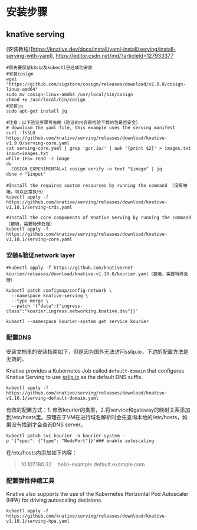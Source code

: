 # 安装步骤

## knative serving

(安装教程)[https://knative.dev/docs/install/yaml-install/serving/install-serving-with-yaml], <https://editor.csdn.net/md/?articleId=127933377>

```
#首先要保证k8s以及kubectl已经成功安装
#安装cosign
wget "https://github.com/sigstore/cosign/releases/download/v2.0.0/cosign-linux-amd64"
sudo mv cosign-linux-amd64 /usr/local/bin/cosign
chmod +x /usr/local/bin/cosign
#安装jq
sudo apt-get install jq

#注意：以下验证步骤可省略（验证的内容是检验下载的包是否安全）
# download the yaml file, this example uses the serving manifest
curl -fsSLO https://github.com/knative/serving/releases/download/knative-v1.9.0/serving-core.yaml
cat serving-core.yaml | grep 'gcr.io/' | awk '{print $2}' > images.txt
input=images.txt
while IFS= read -r image
do
  COSIGN_EXPERIMENTAL=1 cosign verify -o text "$image" | jq
done < "$input"

#Install the required custom resources by running the command （没有被墙，可以正常执行）
kubectl apply -f https://github.com/knative/serving/releases/download/knative-v1.10.1/serving-crds.yaml

#Install the core components of Knative Serving by running the command（被墙，需要特殊处理）
kubectl apply -f https://github.com/knative/serving/releases/download/knative-v1.10.1/serving-core.yaml
```

### 安装&验证network layer

```
#kubectl apply -f https://github.com/knative/net-kourier/releases/download/knative-v1.10.0/kourier.yaml（被墙，需要特殊处理）

kubectl patch configmap/config-network \
  --namespace knative-serving \
  --type merge \
  --patch '{"data":{"ingress-class":"kourier.ingress.networking.knative.dev"}}'

kubectl --namespace kourier-system get service kourier
```

### 配置DNS

安装文档里的安装指南如下，但是因为国外无法访问sslip.io，下边的配置方法是无效的。

Knative provides a Kubernetes Job called `default-domain` that configures Knative Serving to use [sslip.io](http://sslip.io/) as the default DNS suffix.

```
kubectl apply -f https://github.com/knative/serving/releases/download/knative-v1.10.1/serving-default-domain.yaml
```

有效的配置方式：1. 修改kourier的类型，2.将service和gateway的映射关系添加到/etc/hosts里。原理在于VM在进行域名解析时会先查询本地的/etc/hosts，如果没有找到才会查询DNS server。

```
kubectl patch svc kourier -n kourier-system -p '{"spec": {"type": "NodePort"}}'### enable autoscaling
```

在/etc/hosts内添加如下内容：

> 10.107.180.32    hello-example.default.example.com

### 配置弹性伸缩工具

Knative also supports the use of the Kubernetes Horizontal Pod Autoscaler (HPA) for driving autoscaling decisions.

```
kubectl apply -f https://github.com/knative/serving/releases/download/knative-v1.10.1/serving-hpa.yaml
```
